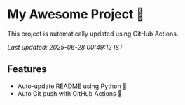 # My Awesome Project 🚀

This project is automatically updated using GitHub Actions.

_Last updated: 2025-06-28 00:49:12 IST_

## Features
- Auto-update README using Python 🐍
- Auto Git push with GitHub Actions 🤖
